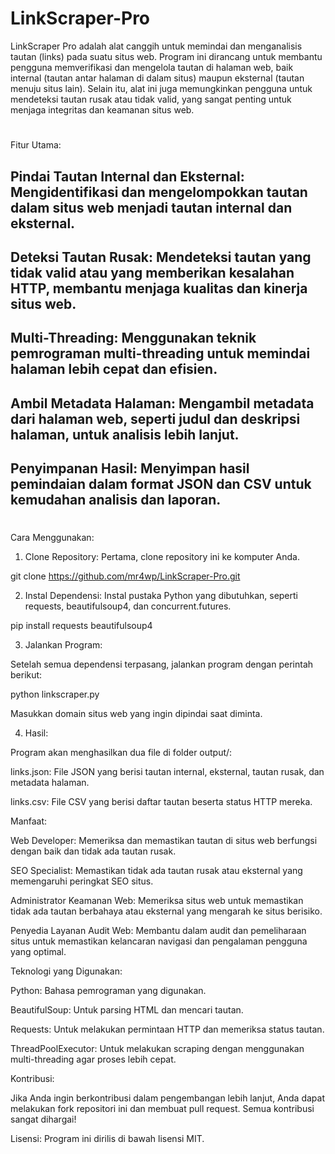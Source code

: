 # LinkScraper-Pro


LinkScraper Pro adalah alat canggih untuk memindai dan menganalisis tautan (links) pada suatu situs web. Program ini dirancang untuk membantu pengguna memverifikasi dan mengelola tautan di halaman web, baik internal (tautan antar halaman di dalam situs) maupun eksternal (tautan menuju situs lain). Selain itu, alat ini juga memungkinkan pengguna untuk mendeteksi tautan rusak atau tidak valid, yang sangat penting untuk menjaga integritas dan keamanan situs web.

#


Fitur Utama:


Pindai Tautan Internal dan Eksternal: Mengidentifikasi dan mengelompokkan tautan dalam situs web menjadi tautan internal dan eksternal.
---
Deteksi Tautan Rusak: Mendeteksi tautan yang tidak valid atau yang memberikan kesalahan HTTP, membantu menjaga kualitas dan kinerja situs web.
--
Multi-Threading: Menggunakan teknik pemrograman multi-threading untuk memindai halaman lebih cepat dan efisien.
--
Ambil Metadata Halaman: Mengambil metadata dari halaman web, seperti judul dan deskripsi halaman, untuk analisis lebih lanjut.
--
Penyimpanan Hasil: Menyimpan hasil pemindaian dalam format JSON dan CSV untuk kemudahan analisis dan laporan.
--

#
Cara Menggunakan:


1. Clone Repository: Pertama, clone repository ini ke komputer Anda.

git clone https://github.com/mr4wp/LinkScraper-Pro.git



2. Instal Dependensi: Instal pustaka Python yang dibutuhkan, seperti requests, beautifulsoup4, dan concurrent.futures.

pip install requests beautifulsoup4



3. Jalankan Program:

Setelah semua dependensi terpasang, jalankan program dengan perintah berikut:



python linkscraper.py

Masukkan domain situs web yang ingin dipindai saat diminta.



4. Hasil:

Program akan menghasilkan dua file di folder output/:

links.json: File JSON yang berisi tautan internal, eksternal, tautan rusak, dan metadata halaman.

links.csv: File CSV yang berisi daftar tautan beserta status HTTP mereka.



Manfaat:

Web Developer: Memeriksa dan memastikan tautan di situs web berfungsi dengan baik dan tidak ada tautan rusak.

SEO Specialist: Memastikan tidak ada tautan rusak atau eksternal yang memengaruhi peringkat SEO situs.

Administrator Keamanan Web: Memeriksa situs web untuk memastikan tidak ada tautan berbahaya atau eksternal yang mengarah ke situs berisiko.

Penyedia Layanan Audit Web: Membantu dalam audit dan pemeliharaan situs untuk memastikan kelancaran navigasi dan pengalaman pengguna yang optimal.


Teknologi yang Digunakan:

Python: Bahasa pemrograman yang digunakan.

BeautifulSoup: Untuk parsing HTML dan mencari tautan.

Requests: Untuk melakukan permintaan HTTP dan memeriksa status tautan.

ThreadPoolExecutor: Untuk melakukan scraping dengan menggunakan multi-threading agar proses lebih cepat.


Kontribusi:

Jika Anda ingin berkontribusi dalam pengembangan lebih lanjut, Anda dapat melakukan fork repositori ini dan membuat pull request. Semua kontribusi sangat dihargai!

Lisensi:
Program ini dirilis di bawah lisensi MIT.
